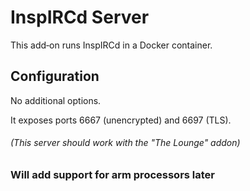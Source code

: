 # InspIRCd Server

This add‑on runs InspIRCd in a Docker container.

## Configuration

No additional options.

It exposes ports 6667 (unencrypted) and 6697 (TLS).

###### (This server should work with the "The Lounge" addon)

### Will add support for arm processors later